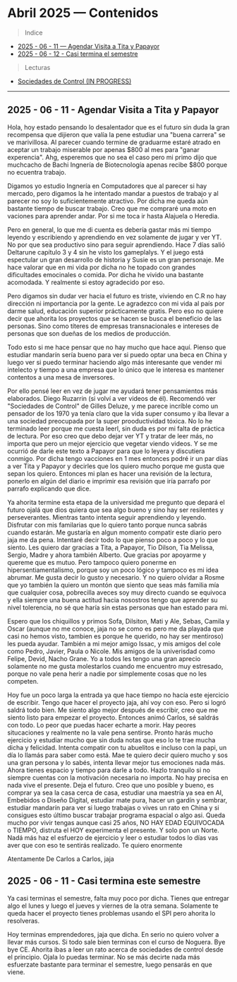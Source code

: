 # Abril 2025 — Contenidos

> Indice

- [2025 - 06 - 11 — Agendar Visita a Tita y Papayor](#2025---06---11---agendar-visita-a-tita-y-papayor)
- [2025 - 06 - 12 - Casi termina el semestre](#2025---06---11---casi-termina-este-semestre)

> Lecturas

- [Sociedades de Control (IN PROGRESS)](sociedades-de-control.md)

---

## 2025 - 06 - 11 - Agendar Visita a Tita y Papayor

Hola, hoy estado pensando lo desalentador que es el futuro sin duda la gran recompensa que dijieron que valía la pene estudiar una "buena carrera" se ve marivillosa. Al parecer cuando termine de graduarme estaré atrado en aceptar un trabajo miserable por apenas $800 al mes para "ganar experencia". Ahg, esperemos que no sea el caso pero mi primo dijo que muchcacho de Bachi Ingnería de Biotecnología apenas recibe $800 porque no ecuentra trabajo.

Digamos yo estudio Ingnería en Computadores que al parecer si hay mercado, pero digamos la he intentado mandar a puestos de trabajo y al parecer no soy lo suficientemente atractivo. Por dicha me queda aún bastante tiempo de buscar trabajo. Creo que me compraré una moto en vaciones para aprender andar. Por si me toca ir hasta Alajuela o Heredia.

Pero en general, lo que me di cuenta es debería gastar más mi tiempo leyendo y escribiendo y aprendiendo en vez solamente de jugar y ver YT. No por que sea productivo sino para seguir aprendiendo. Hace 7 días salió Deltarune capítulo 3 y 4 sin he visto los gameplalys. Y el juego está espectular un gran desarrollo de historia y Susie es un gran personaje. Me hace valorar que en mi vida por dicha no he topado con grandes dificultades emocinales o comida. Por dicha he vivido una bastante acomodada. Y realmente si estoy agradecido por eso.

Pero digamos sin dudar ver hacia el futuro es triste, viviendo en C.R no hay dirección ni importancia por la gente. Le agradezco con mi vida al país por darme salud, educación superior prácticamente gratis. Pero eso no quiere decir que ahorita los proyectos que se hacen se busca el beneficio de las personas. Sino como títeres de empresas transnacionales e intereses de personas que son dueñas de los medios de producción.

Todo esto si me hace pensar que no hay mucho que hace aquí. Pienso que estudiar mandarín sería bueno para ver si puedo optar una beca en China y luego ver si puedo terminar haciendo algo más interesante que vender mi intelecto y tiempo a una empresa que lo único que le interesa es mantener contentos a una mesa de inversores.

Por ello pensé leer en vez de jugar me ayudará tener pensamientos más elaborados. Diego Ruzarrin (si volví a ver videos de él). Recomendó ver "Sociedades de Control" de Gilles Deluze, y me parece incríble como un pensador de los 1970 ya tenía claro que la vida super consumo y iba llevar a una sociedad preocupada por la super prooductividad tóxica. No lo he terminado leer porque me cuesta leerl, sin duda es por mi falta de práctica de lectura. Por eso creo que debo dejar ver YT y tratar de leer más, no importa que pero un mejor ejercicio que vegetar viendo videos. Y se me ocurrió de darle este texto a Papayor para que lo leyera y discutiera conmigo. Por dicha tengo vacciones en 1 mes entonces podré ir un par días a ver Tita y Papayor y decirles que los quiero mucho porque me gusta que sepan los quiero. Entonces mi plan es hacer una revisión de la lectura, ponerlo en algún del diario e imprimir esa revisión que iría parrafo por parrafo explicando que dice.

Ya ahorita termine esta etapa de la universidad me pregunto que depará el futuro ojalá que dios quiera que sea algo bueno y sino hay ser resilentes y perseverantes. Mientras tanto intenta seguir aprendiendo y leyendo. Disfrutar con mis familarias que lo quiero tanto porque nunca sabrás cuando estarán. Me gustaría en algun momento compatir este diario pero jaja me da pena. Intentaré decir todo lo que pienso poco a poco y lo que siento. Les quiero dar gracias a Tita, a Papayor, Tio Dilson, Tia Melissa, Sergio, Madre y ahora también Alberto. Que gracias por apoyarme y quereme que es mutuo. Pero tampoco quiero ponerme en hipersentiamentalismo, porque soy un poco lógico y tampoco es mi idea abrumar. Me gusta decir lo gusto y necesario. Y no quiero olvidar a Rosme que yo también la quiero un montón que siento que seas más familia mía que cualquier cosa, pobrecilla aveces soy muy directo cuando se equivoca y ella siempre una buena actitud hacia nosostros tengo que aprender su nivel tolerencia, no sé que haría sin estas personas que han estado para mi.

Espero que los chiquillos y primos Sofa, Dilsiton, Mati y Ale, Sebas, Camila y Oscar (aunque no me conoce, jaja no se como es pero me da playada que casi no hemos visto, tambien es porque he querido, no hay ser mentiroso) les pueda ayudar. También a mi mejor amigo Issac, y mis amigos del cole como Pedro, Javier, Paula o Nicole. Mis amigos de la univerisdad como Felipe, Devid, Nacho Grane. Yo a todos les tengo una gran aprecio solamente no me gusta molestarlos cuando me encuentro muy estresado, porque no vale pena herir a nadie por simplemente cosas que no les competen.

Hoy fue un poco larga la entrada ya que hace tiempo no hacía este ejercicio de escribir. Tengo que hacer el proyecto jaja, ahí voy con eso. Pero si logró saldrá todo bien. Me siento algo mejor después de escribir, creo que me siento listo para empezar el proyecto. Entonces animó Carlos, sé saldrás con todo. Lo peor que puedas hacer echarte a morir. Hay peores situcaciones y realmente no la vale pena sentirse. Pronto harás mucho ejercicio y estudiar mucho que sin duda notas que eso lo te trae mucha dicha y felicidad. Intenta compatir con tu abuelitos e incluso con la papi, un día lo llamás para saber como está. Mae te quiero decir quiero mucho y sos una gran persona y lo sabés, intenta llevar mejor tus emociones nada más. Ahora tienes espacio y tiempo para darle a todo. Hazlo tranquilo si no siempre cuentas con la motivación necesaria no importa. No hay precisa en nada vive el presente. Deja el futuro. Creo que uno posible y bueno, es comprar ya sea la casa cerca de casa, estudiar una maestría ya sea en AI, Embebidos o Diseño Digital, estudiar mate pura, hacer un gardín y sembrar, estudiar mandarín para ver si luego trabajas o vives un rato en China y si consigues esto último buscar trabajar programa espacial o algo asi. Queda mucho por vivir tengas aunque casi 25 años, NO HAY EDAD EQUIVOCADA o TIEMPO, distruta el HOY experimenta el presente. Y solo pon un Norte. Nadá más haz el esfuerzo de ejercicio y leer o estudiar todos lo días vas aver que con eso te sentirás realizado. Te quiero enormente

Atentamente
De Carlos a Carlos, jaja

## 2025 - 06 - 11 - Casi termina este semestre

Ya casi terminas el semestre, falta muy poco por dicha. Tienes que entregar algo el lunes y luego el jueves y viernes de la otra semana. Solamente te queda hacer el proyecto tienes problemas usando el SPI pero ahorita lo resolveras.

Hoy terminas emprendedores, jaja que dicha. En serio no quiero volver a llevar más cursos. Si todo sale bien terminas con el curso de Noguera. Bye bye CE. Ahorita ibas a leer un rato acerca de sociedades de control desde el principio. Ojala lo puedas terminar. No se más decirte nada más esfuerzate bastante para terminar el semestre, luego pensarás en que viene.
